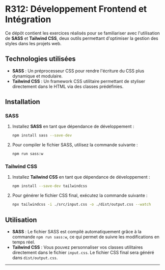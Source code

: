 # R312: Développement Frontend et Intégration

Ce dépôt contient les exercices réalisés pour se familiariser avec l'utilisation de **SASS** et **Tailwind CSS**, deux outils permettant d'optimiser la gestion des styles dans les projets web.

## Technologies utilisées

- **SASS** : Un préprocesseur CSS pour rendre l'écriture du CSS plus dynamique et modulaire.
- **Tailwind CSS** : Un framework CSS utilitaire permettant de styliser directement dans le HTML via des classes prédéfinies.

## Installation

### SASS
1. Installez **SASS** en tant que dépendance de développement :
    ```bash
    npm install sass --save-dev
    ```

2. Pour compiler le fichier SASS, utilisez la commande suivante :
    ```bash
    npm run sass:w
    ```

### Tailwind CSS
1. Installez **Tailwind CSS** en tant que dépendance de développement :
    ```bash
    npm install --save-dev tailwindcss
    ```

2. Pour générer le fichier CSS final, exécutez la commande suivante :
    ```bash
    npx tailwindcss -i ./src/input.css -o ./dist/output.css --watch
    ```

## Utilisation

- **SASS** : Le fichier SASS est compilé automatiquement grâce à la commande `npm run sass:w`, ce qui permet de suivre les modifications en temps réel.
- **Tailwind CSS** : Vous pouvez personnaliser vos classes utilitaires directement dans le fichier `input.css`. Le fichier CSS final sera généré dans `dist/output.css`.

---
